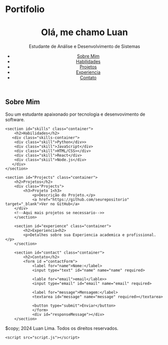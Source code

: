 # Portifolio
<!DOCTYPE html>
<html lang="pt-br">
<head>
    <meta charset="UTF-8">
    <meta name="viewport" content="width=device-width, initial-scale=1.0">
    <title>Portifólio de Luan Lima</title>
    <link rel="stylesheet" href="style.css">
</head>
<body>
    <header>
        <div class="container">
            <h1>Olá, me chamo Luan</h1>
            <p>Estudante de Análise e Desenvolvimento de Sistemas</p>
            <nav>
                <ul>
                    <li><a href="#about">Sobre Mim</a></li>
                    <li><a href="#skills">Habilidades</a></li>
                    <li><a href="#projects">Projetos</a></li>
                    <li><a href="#experience">Experiencia</a></li>
                    <li><a href="#contact">Contato</a></li>
                </ul>
            </nav>
        </div>
    </header>

<main>
    <section id="about" class="container">
        <h2>Sobre Mim</h2>
        <P>Sou um estudante apaixonado por tecnologia e desenvovimento de software.</P>
    </section>
    
    <section id="skills" class="container">
        <h2>Habilidades</h2>
       <div class="skills-container">
        <div class="skill">Python</div>>
        <div class="skill">JavaScript</div>
        <div class="skill">HTML/CSS></div>
        <div class="skill">React</div>
        <div class="skiil">Node.js</div>
       </div> 
    </section>
    
    <section id="Projects" class="container">
        <h2>Projetos</h2>
        <div class="Projects">
            <h3>Projeto 1<h3>
                <p>Descrição do Projeto.</p>
                <a href="https://github.com/seurepositorio" target="_blank">Ver no GitHub</a>
        </div>
        <!--Aqui mais projetos se necessario-->>
        </section>
        
        <section id="experience" class="container">
            <h2>Experiencia<h2>
            <p>Detalhes sobre sua Experiencia academica e profissional.</p>
        </section> 
        
        <section id="contact" class="container">
            <h2>Contato</h2>
            <form id ="contactForm">
                <label for="name">Nome:</label>
                <input type="text" id="name" name="name" required>

                <lable for="email">email</lable>>
                <input type="email" id="email" name="email" required>

                <label for="message">Mensagem:</label>
                <textarea id="message" name="message" required></textarea>

                <button type="submit">Enviar</button>
                </form>
                <div id="responseMessage"></div>
        </section>
        
</main>

<footer>
    <div class="container">
        <p>$copy; 2024 Luan Lima. Todos os direitos reservados.</p>
    </div>
    </footer>
    
    <script src="script.js"></script>
</body>     
</html>
